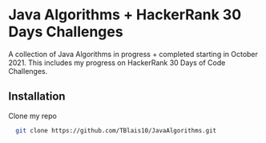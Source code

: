 # Java Algorithms + HackerRank 30 Days Challenges

A collection of Java Algorithms in progress + completed starting in October 2021. This includes my progress on HackerRank 30 Days of Code Challenges.
## Installation

Clone my repo

```BASH
  git clone https://github.com/TBlais10/JavaAlgorithms.git
```
    

